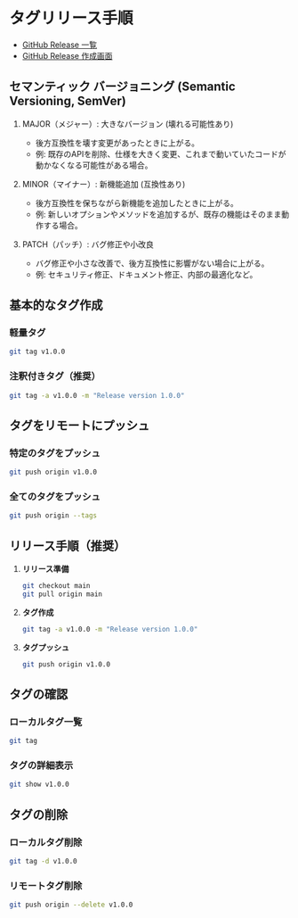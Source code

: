 # タグリリース手順

- [GitHub Release 一覧](https://github.com/aew2sbee/youtube-study-time-tracker/releases)
- [GitHub Release 作成画面](https://github.com/aew2sbee/youtube-study-time-tracker/releases/new)

## セマンティック バージョニング (Semantic Versioning, SemVer)
1. MAJOR（メジャー）: 大きなバージョン (壊れる可能性あり)
   - 後方互換性を壊す変更があったときに上がる。
   - 例: 既存のAPIを削除、仕様を大きく変更、これまで動いていたコードが動かなくなる可能性がある場合。

2. MINOR（マイナー）: 新機能追加 (互換性あり)
   - 後方互換性を保ちながら新機能を追加したときに上がる。
   - 例: 新しいオプションやメソッドを追加するが、既存の機能はそのまま動作する場合。

3. PATCH（パッチ）: バグ修正や小改良
   - バグ修正や小さな改善で、後方互換性に影響がない場合に上がる。
   - 例: セキュリティ修正、ドキュメント修正、内部の最適化など。

## 基本的なタグ作成

### 軽量タグ

```bash
git tag v1.0.0
```

### 注釈付きタグ（推奨）

```bash
git tag -a v1.0.0 -m "Release version 1.0.0"
```

## タグをリモートにプッシュ

### 特定のタグをプッシュ

```bash
git push origin v1.0.0
```

### 全てのタグをプッシュ

```bash
git push origin --tags
```

## リリース手順（推奨）

1. **リリース準備**

   ```bash
   git checkout main
   git pull origin main
   ```

2. **タグ作成**

   ```bash
   git tag -a v1.0.0 -m "Release version 1.0.0"
   ```

3. **タグプッシュ**
   ```bash
   git push origin v1.0.0
   ```

## タグの確認

### ローカルタグ一覧

```bash
git tag
```

### タグの詳細表示

```bash
git show v1.0.0
```

## タグの削除

### ローカルタグ削除

```bash
git tag -d v1.0.0
```

### リモートタグ削除

```bash
git push origin --delete v1.0.0
```
